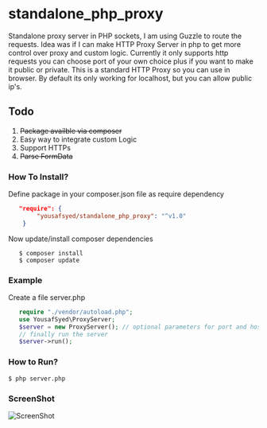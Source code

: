 # standalone_php_proxy
Standalone proxy server in PHP sockets, I am using Guzzle to route the requests. Idea was if I can make HTTP Proxy Server in php to get more control over proxy and custom logic. Currently it only supports http requests you can choose port of your own choice plus if you want to make it public or private.  This is a standard HTTP Proxy so you can use in browser. By default its only working for localhost, but you can allow public ip's. 

## Todo
1.  ~~Package availble via composer~~
2. Easy way to integrate custom Logic
3. Support HTTPs
4.  ~~Parse FormData~~

### How To Install?
Define package in your composer.json file as require dependency
```json
   "require": {
        "yousafsyed/standalone_php_proxy": "^v1.0"
    }
```
Now update/install composer dependencies
```
   $ composer install
   $ composer update
```
### Example
Create a file server.php
```php
   require "./vendor/autoload.php";
   use YousafSyed\ProxyServer;
   $server = new ProxyServer(); // optional parameters for port and host like this new ProxyServer('8080','localhost')
   // finally run the server
   $server->run();
```
### How to Run?
```
$ php server.php
```
### ScreenShot


![ScreenShot](http://i.imgur.com/N5wu80F.png)
